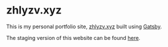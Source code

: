 # zhlyzv.xyz

This is my personal portfolio site, [zhlyzv.xyz](https://zhlyzv.xyz) built using [Gatsby](https://www.gatsbyjs.org).

The staging version of this website can be found [here](https://staging-zhlyzv.netlify.com/).
